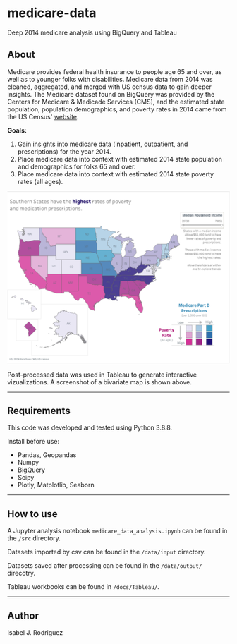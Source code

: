 # medicare-data
Deep 2014 medicare analysis using BigQuery and Tableau

## About 
Medicare provides federal health insurance to people age 65 and over, as well as to younger folks with disabilities. Medicare data from 2014 was cleaned, aggregated, and merged with US census data to gain deeper insights. The Medicare dataset found on BigQuery was provided by the Centers for Medicare & Medicade Services (CMS), and the estimated state population, population demographics, and poverty rates in 2014 came from the US Census' [website](https://www.census.gov/).

**Goals:**
1. Gain insights into medicare data (inpatient, outpatient, and prescriptions) for the year 2014.
2. Place medicare data into context with estimated 2014 state population and demographics for folks 65 and over.
3. Place medicare data into context with estimated 2014 state poverty rates (all ages).

![A geographic map showing the rates of poverty and prescription rates. The title says "Southeastern states have the highest rates of poverty and medication prescriptions"](https://github.com/space-isa/medicare-data/blob/main/docs/figures/bivariate-map.png?raw=true)

Post-processed data was used in Tableau to generate interactive vizualizations. A screenshot of a bivariate map is shown above. 

---

## Requirements
This code was developed and tested using Python 3.8.8.

Install before use: 
- Pandas, Geopandas
- Numpy 
- BigQuery
- Scipy
- Plotly, Matplotlib, Seaborn
--- 

## How to use
A Jupyter analysis notebook ```medicare_data_analysis.ipynb``` can be found in the ```/src``` directory. 

Datasets imported by csv can be found in the ```/data/input``` directory.

Datasets saved after processing can be found in the ```/data/output/``` direcotry.

Tableau workbooks can be found in ```/docs/Tableau/```.

---

## Author 
Isabel J. Rodriguez 
